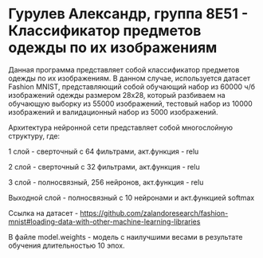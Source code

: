 # Гурулев Александр, группа 8Е51 - Классификатор предметов одежды по их изображениям

Данная программа представляет собой классификатор предметов одежды по их изображениям. В данном случае, используется датасет Fashion MNIST, представляющий собой обучающий набор из 60000 ч/б изображений одежды размером 28x28, который разбиваем на обучающую выборку из 55000 изображений, тестовый набор из 10000 изображений и валидационный набор из 5000 изображений.

Архитектура нейронной сети представляет собой многослойную структуру, где:

1 слой - сверточный с 64 фильтрами, акт.функция - relu

2 слой - сверточный с 32 фильтрами, акт.функция - relu

3 слой - полносвязный, 256 нейронов, акт.функция - relu

Выходной слой - полносвязный с 10 нейронами и акт.функцией softmax

Ссылка на датасет - https://github.com/zalandoresearch/fashion-mnist#loading-data-with-other-machine-learning-libraries

В файле model.weights - модель с наилучшими весами в результате обучения длительностью 10 эпох.
